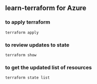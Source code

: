 ## learn-terraform for Azure
### to apply terraform
```text
terraform apply
```
### to review updates to state
```text
terraform show
```
### to get the updated list of resources
```text
terraform state list
```
